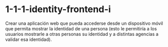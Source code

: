 # 1-1-1-identity-frontend-i
Crear una aplicación web que pueda accederse desde un dispositivo móvil que permita mostrar la identidad de una persona (esto le permitiría a los usuarios mostrarle a otras personas su identidad y a distintas agencias a validar esa identidad).
